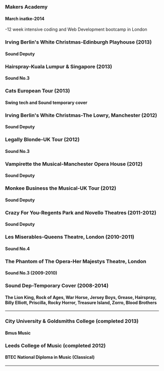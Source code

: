 ### Makers Academy
#### March inatke-2014

 -12 week intensive coding and Web Development bootcamp in London
 
### Irving Berlin's White Christmas-Edinburgh Playhouse (2013)
#### Sound Deputy

### Hairspray-Kuala Lumpur & Singapore (2013)
#### Sound No.3

### Cats European Tour (2013)
#### Swing tech and Sound temporary cover

### Irving Berlin's White Christmas-The Lowry, Manchester (2012)
#### Sound Deputy

### Legally Blonde-UK Tour (2012)
#### Sound No.3 

### Vampirette the Musical-Manchester Opera House (2012)
#### Sound Deputy

### Monkee Business the Musical-UK Tour (2012)
#### Sound Deputy

### Crazy For You-Regents Park and Novello Theatres (2011-2012)
#### Sound Deputy

### Les Miserables-Queens Theatre, London (2010-2011)
#### Sound No.4

### The Phantom of The Opera-Her Majestys Theatre, London
#### Sound No.3 (2009-2010)

### Sound Dep-Temporary Cover (2008-2014)
#### The Lion King, Rock of Ages, War Horse, Jersey Boys, Grease, Hairspray, Billy Elliott, Priscilla, Rocky Horror, Treasure Island, Zorro, Blood Brothers


-------------------------------------------------------------
### City University & Goldsmiths College (completed 2013)
#### Bmus Music

### Leeds College of Music (completed 2012)
#### BTEC National Diploma in Music (Classical)

-------------------------------------------------------------
